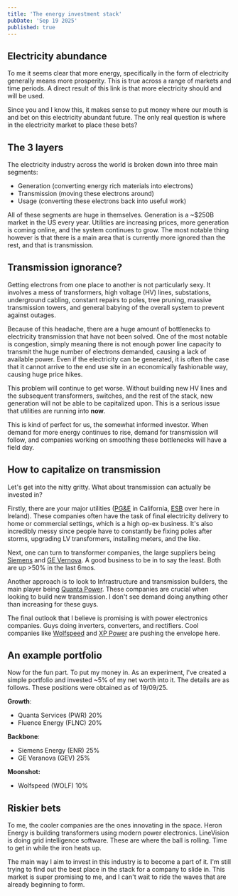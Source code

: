 ```yaml
---
title: 'The energy investment stack'
pubDate: 'Sep 19 2025'
published: true
---
```


## Electricity abundance

To me it seems clear that more energy, specifically in the form of electricity generally means more prosperity. This is true across a range of markets and time periods. A direct result of this link is that more electricity should and will be used.

Since you and I know this, it makes sense to put money where our mouth is and bet on this electricity abundant future. The only real question is where in the electricity market to place these bets?

## The 3 layers

The electricity industry across the world is broken down into three main segments:

- Generation (converting energy rich materials into electrons)
- Transmission (moving these electrons around)
- Usage (converting these electrons back into useful work)

All of these segments are huge in themselves. Generation is a ~$250B market in the US every year. Utilities are increasing prices, more generation is coming online, and the system continues to grow. The most notable thing however is that there is a main area that is currently more ignored than the rest, and that is transmission.

## Transmission ignorance?

Getting electrons from one place to another is not particularly sexy. It involves a mess of transformers, high voltage (HV) lines, substations, underground cabling, constant repairs to poles, tree pruning, massive transmission towers, and general babying of the overall system to prevent against outages.

Because of this headache, there are a huge amount of bottlenecks to electricity transmission that have not been solved. One of the most notable is congestion, simply meaning there is not enough power line capacity to transmit the huge number of electrons demanded, causing a lack of available power. Even if the electricity can be generated, it is often the case that it cannot arrive to the end use site in an economically fashionable way, causing huge price hikes.

This problem will continue to get worse. Without building new HV lines and the subsequent transformers, switches, and the rest of the stack, new generation will not be able to be capitalized upon. This is a serious issue that utilities are running into **now**.

This is kind of perfect for us, the somewhat informed investor. When demand for more energy continues to rise, demand for transmission will follow, and companies working on smoothing these bottlenecks will have a field day.

## How to capitalize on transmission

Let's get into the nitty gritty. What about transmission can actually be invested in?

Firstly, there are your major utilities (<a href="https://www.pge.com/" target="_blank">PG&E</a> in California, <a href="https://esb.ie/" target="_blank">ESB</a> over here in Ireland). These companies often have the task of final electricity delivery to home or commercial settings, which is a high op-ex business. It's also incredibly messy since people have to constantly be fixing poles after storms, upgrading LV transformers, installing meters, and the like.

Next, one can turn to transformer companies, the large suppliers being <a href="https://www.siemens.com/" target="_blank">Siemens</a> and <a href="https://www.gevernova.com/" target="_blank">GE Vernova</a>. A good business to be in to say the least. Both are up >50% in the last 6mos.

Another approach is to look to Infrastructure and transmission builders, the main player being <a href="https://quantaservices.com/" target="_blank">Quanta Power</a>. These companies are crucial when looking to build new transmission. I don't see demand doing anything other than increasing for these guys.

The final outlook that I believe is promising is with power electronics companies. Guys doing inverters, converters, and rectifiers. Cool companies like <a href="https://www.wolfspeed.com/" target="_blank">Wolfspeed</a> and <a href="https://www.xppower.com/" target="_blank">XP Power</a> are pushing the envelope here.

## An example portfolio

Now for the fun part. To put my money in. As an experiment, I've created a simple portfolio and invested ~5% of my net worth into it. The details are as follows. These positions were obtained as of 19/09/25.

**Growth**:

- Quanta Services (PWR) 20%
- Fluence Energy (FLNC) 20%

**Backbone**:

- Siemens Energy (ENR) 25%
- GE Veranova (GEV) 25%

**Moonshot:**

- Wolfspeed (WOLF) 10%

## Riskier bets

To me, the cooler companies are the ones innovating in the space. Heron Energy is building transformers using modern power electronics. LineVision is doing grid intelligence software. These are where the ball is rolling. Time to get in while the iron heats up.

The main way I aim to invest in this industry is to become a part of it. I'm still trying to find out the best place in the stack for a company to slide in. This market is super promising to me, and I can't wait to ride the waves that are already beginning to form.

